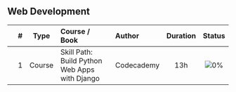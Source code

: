 ## Web Development

|  | # | Type | Course / Book | Author | Duration | Status |
|:---:|:---:|:---:|:---|:---|:---:|:---:|
|  | 1 | Course | Skill Path: Build Python Web Apps with Django | Codecademy | 13h | ![0%](https://geps.dev/progress/0) |